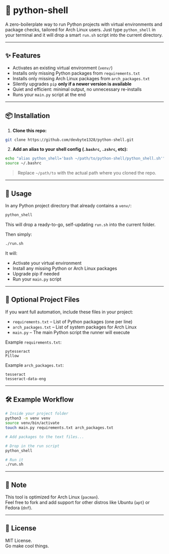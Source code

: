 # 🐚 python-shell

A zero-boilerplate way to run Python projects with virtual environments and package checks, tailored for Arch Linux users. Just type `python_shell` in your terminal and it will drop a smart `run.sh` script into the current directory.

---

## ✨ Features

- Activates an existing virtual environment (`venv/`)
- Installs only missing Python packages from `requirements.txt`
- Installs only missing Arch Linux packages from `arch_packages.txt`
- Silently upgrades `pip` **only if a newer version is available**
- Quiet and efficient: minimal output, no unnecessary re-installs
- Runs your `main.py` script at the end

---

## 📦 Installation

1. **Clone this repo:**

```bash
git clone https://github.com/devbyte1328/python-shell.git
```

2. **Add an alias to your shell config (`.bashrc`, `.zshrc`, etc):**

```bash
echo "alias python_shell='bash ~/path/to/python-shell/python_shell.sh'" >> ~/.bashrc
source ~/.bashrc
```

> Replace `~/path/to` with the actual path where you cloned the repo.

---

## 🚀 Usage

In any Python project directory that already contains a `venv/`:

```bash
python_shell
```

This will drop a ready-to-go, self-updating `run.sh` into the current folder.

Then simply:

```bash
./run.sh
```

It will:
- Activate your virtual environment
- Install any missing Python or Arch Linux packages
- Upgrade pip if needed
- Run your `main.py` script

---

## 📁 Optional Project Files

If you want full automation, include these files in your project:

- `requirements.txt` – List of Python packages (one per line)
- `arch_packages.txt` – List of system packages for Arch Linux
- `main.py` – The main Python script the runner will execute

Example `requirements.txt`:
```
pytesseract
Pillow
```

Example `arch_packages.txt`:
```
tesseract
tesseract-data-eng
```

---

## 🛠 Example Workflow

```bash
# Inside your project folder
python3 -m venv venv
source venv/bin/activate
touch main.py requirements.txt arch_packages.txt

# Add packages to the text files...

# Drop in the run script
python_shell

# Run it
./run.sh
```

---

## 📌 Note

This tool is optimized for Arch Linux (`pacman`).  
Feel free to fork and add support for other distros like Ubuntu (`apt`) or Fedora (`dnf`).

---

## 🪪 License

MIT License.  
Go make cool things.
